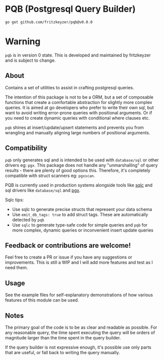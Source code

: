 # PQB (Postgresql Query Builder)

```shell
go get github.com/fritzkeyzer/pqb@v0.0.0
```

# Warning

`pqb` is in version 0 state. This is developed and maintained by fritzkeyzer and is subject to change.

## About

Contains a set of utilities to assist in crafting postgresql queries.

The intention of this package is not to be a ORM, but a set of composable functions that
create a comfortable abstraction for slightly more complex queries.
It is aimed at go developers who prefer to write their own sql, but want
to avoid writing error-prone queries with positional arguments.
Or if you need to create dynamic queries with conditional where clauses etc.

`pqb` shines at insert/update/upsert statements and prevents you from wrangling and
manually aligning large numbers of positional arguments.

## Compatibility

`pqb` only generates sql and is intended to be used with `database/sql` or other drivers eg: `pgx`.
This package does not handle any "unmarshalling" of query results - there are plenty of good options this.
Therefore, it's completely compatible with struct scanners eg: `pgxscan`.

PQB is currently used in production systems alongside tools like [sqlc](https://docs.sqlc.dev/en/stable/index.html)
and sql drivers like `database/sql` and [pgx](https://github.com/jackc/pgx).

Sqlc tips:
- Use sqlc to generate precise structs that represent your data schema
- Use `emit_db_tags: true` to add struct tags. These are automatically detected by `pqb` 
- Use `sqlc` to generate type-safe code for simple queries and `pqb` for more complex, 
dynamic queries or inconvenient insert update queries

## Feedback or contributions are welcome!

Feel free to create a PR or issue if you have any suggestions or improvements.
This is still a WIP and I will add more features and test as I need them.

## Usage 

See the example files for self-explanatory demonstrations of how various features of this module can be used.

## Notes

The primary goal of the code is to be as clear and readable as possible.
For any reasonable query, the time spent executing the query will be orders of magnitude
larger than the time spent in the query builder.

If the query builder is not expressive enough, it's possible use only parts that are useful,
or fall back to writing the query manually.
